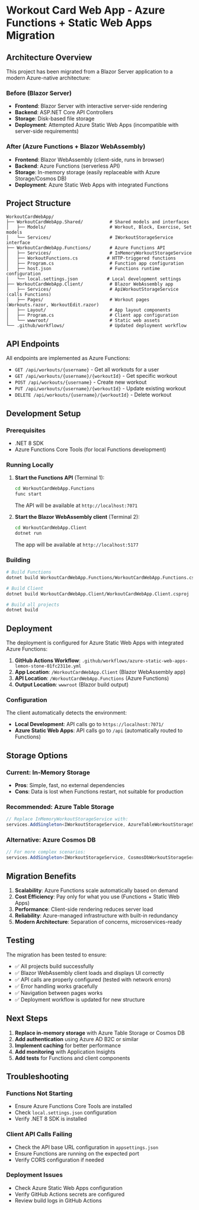 # Workout Card Web App - Azure Functions + Static Web Apps Migration

## Architecture Overview

This project has been migrated from a Blazor Server application to a modern Azure-native architecture:

### Before (Blazor Server)
- **Frontend**: Blazor Server with interactive server-side rendering
- **Backend**: ASP.NET Core API Controllers 
- **Storage**: Disk-based file storage
- **Deployment**: Attempted Azure Static Web Apps (incompatible with server-side requirements)

### After (Azure Functions + Blazor WebAssembly)
- **Frontend**: Blazor WebAssembly (client-side, runs in browser)
- **Backend**: Azure Functions (serverless API)
- **Storage**: In-memory storage (easily replaceable with Azure Storage/Cosmos DB)
- **Deployment**: Azure Static Web Apps with integrated Functions

## Project Structure

```
WorkoutCardWebApp/
├── WorkoutCardWebApp.Shared/          # Shared models and interfaces
│   ├── Models/                        # Workout, Block, Exercise, Set models
│   └── Services/                      # IWorkoutStorageService interface
├── WorkoutCardWebApp.Functions/       # Azure Functions API
│   ├── Services/                      # InMemoryWorkoutStorageService
│   ├── WorkoutFunctions.cs           # HTTP-triggered functions
│   ├── Program.cs                     # Function app configuration
│   ├── host.json                      # Functions runtime configuration
│   └── local.settings.json           # Local development settings
├── WorkoutCardWebApp.Client/          # Blazor WebAssembly app
│   ├── Services/                      # ApiWorkoutStorageService (calls Functions)
│   ├── Pages/                         # Workout pages (Workouts.razor, WorkoutEdit.razor)
│   ├── Layout/                        # App layout components
│   ├── Program.cs                     # Client app configuration
│   └── wwwroot/                       # Static web assets
└── .github/workflows/                 # Updated deployment workflow
```

## API Endpoints

All endpoints are implemented as Azure Functions:

- `GET /api/workouts/{username}` - Get all workouts for a user
- `GET /api/workouts/{username}/{workoutId}` - Get specific workout
- `POST /api/workouts/{username}` - Create new workout
- `PUT /api/workouts/{username}/{workoutId}` - Update existing workout
- `DELETE /api/workouts/{username}/{workoutId}` - Delete workout

## Development Setup

### Prerequisites
- .NET 8 SDK
- Azure Functions Core Tools (for local Functions development)

### Running Locally

1. **Start the Functions API** (Terminal 1):
   ```bash
   cd WorkoutCardWebApp.Functions
   func start
   ```
   The API will be available at `http://localhost:7071`

2. **Start the Blazor WebAssembly client** (Terminal 2):
   ```bash
   cd WorkoutCardWebApp.Client
   dotnet run
   ```
   The app will be available at `http://localhost:5177`

### Building

```bash
# Build Functions
dotnet build WorkoutCardWebApp.Functions/WorkoutCardWebApp.Functions.csproj

# Build Client
dotnet build WorkoutCardWebApp.Client/WorkoutCardWebApp.Client.csproj

# Build all projects
dotnet build
```

## Deployment

The deployment is configured for Azure Static Web Apps with integrated Azure Functions:

1. **GitHub Actions Workflow**: `.github/workflows/azure-static-web-apps-lemon-stone-01fc2311e.yml`
2. **App Location**: `/WorkoutCardWebApp.Client` (Blazor WebAssembly app)
3. **API Location**: `/WorkoutCardWebApp.Functions` (Azure Functions)
4. **Output Location**: `wwwroot` (Blazor build output)

### Configuration

The client automatically detects the environment:
- **Local Development**: API calls go to `https://localhost:7071/`
- **Azure Static Web Apps**: API calls go to `/api` (automatically routed to Functions)

## Storage Options

### Current: In-Memory Storage
- **Pros**: Simple, fast, no external dependencies
- **Cons**: Data is lost when Functions restart, not suitable for production

### Recommended: Azure Table Storage
```csharp
// Replace InMemoryWorkoutStorageService with:
services.AddSingleton<IWorkoutStorageService, AzureTableWorkoutStorageService>();
```

### Alternative: Azure Cosmos DB
```csharp
// For more complex scenarios:
services.AddSingleton<IWorkoutStorageService, CosmosDbWorkoutStorageService>();
```

## Migration Benefits

1. **Scalability**: Azure Functions scale automatically based on demand
2. **Cost Efficiency**: Pay only for what you use (Functions + Static Web Apps)
3. **Performance**: Client-side rendering reduces server load
4. **Reliability**: Azure-managed infrastructure with built-in redundancy
5. **Modern Architecture**: Separation of concerns, microservices-ready

## Testing

The migration has been tested to ensure:
- ✅ All projects build successfully
- ✅ Blazor WebAssembly client loads and displays UI correctly
- ✅ API calls are properly configured (tested with network errors)
- ✅ Error handling works gracefully
- ✅ Navigation between pages works
- ✅ Deployment workflow is updated for new structure

## Next Steps

1. **Replace in-memory storage** with Azure Table Storage or Cosmos DB
2. **Add authentication** using Azure AD B2C or similar
3. **Implement caching** for better performance
4. **Add monitoring** with Application Insights
5. **Add tests** for Functions and client components

## Troubleshooting

### Functions Not Starting
- Ensure Azure Functions Core Tools are installed
- Check `local.settings.json` configuration
- Verify .NET 8 SDK is installed

### Client API Calls Failing
- Check the API base URL configuration in `appsettings.json`
- Ensure Functions are running on the expected port
- Verify CORS configuration if needed

### Deployment Issues
- Check Azure Static Web Apps configuration
- Verify GitHub Actions secrets are configured
- Review build logs in GitHub Actions